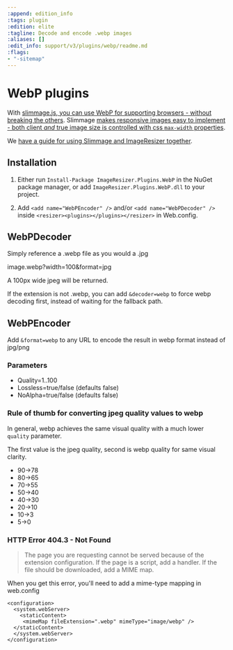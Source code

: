 ```yaml
---
:append: edition_info
:tags: plugin
:edition: elite
:tagline: Decode and encode .webp images
:aliases: []
:edit_info: support/v3/plugins/webp/readme.md
:flags:
- "-sitemap"
---
```


# WebP plugins

With [slimmage.js, you can use WebP for supporting browsers - without breaking the others](https://github.com/imazen/slimmage). Slimmage [makes responsive images easy to implement - both client *and* true image size is controlled with css `max-width` properties](https://github.com/imazen/slimmage). 

We [have a guide for using Slimmage and ImageResizer together](http://imageresizing.net/blog/2013/effortless-responsive-images).

## Installation

1. Either run `Install-Package ImageResizer.Plugins.WebP` in the NuGet package manager, or add `ImageResizer.Plugins.WebP.dll` to your project.

2. Add `<add name="WebPEncoder" />` and/or `<add name="WebPDecoder" />` inside `<resizer><plugins></plugins></resizer>` in Web.config.

## WebPDecoder

Simply reference a .webp file as you would a .jpg

  image.webp?width=100&format=jpg

A 100px wide jpeg will be returned. 

If the extension is not .webp, you can add `&decoder=webp` to force webp decoding first, instead of waiting for the fallback path.


## WebPEncoder

Add `&format=webp` to any URL to encode the result in webp format instead of jpg/png

### Parameters

* Quality=1..100
* Lossless=true/false (defaults false)
* NoAlpha=true/false (defaults false)


### Rule of thumb for converting jpeg quality values to webp

In general, webp achieves the same visual quality with a much lower  `quality` parameter. 

The first value is the jpeg quality, second is webp quality for same visual clarity.

* 90->78
* 80->65 
* 70->55 
* 50->40
* 40->30
* 20->10
* 10->3
* 5->0

### HTTP Error 404.3 - Not Found

> The page you are requesting cannot be served because of the extension configuration. If the page is a script, add a handler. If the file should be downloaded, add a MIME map.


When you get this error, you'll need to add a mime-type mapping in web.config


    <configuration>
      <system.webServer>
        <staticContent>
         <mimeMap fileExtension=".webp" mimeType="image/webp" />
      </staticContent>
      </system.webServer>
    </configuration>